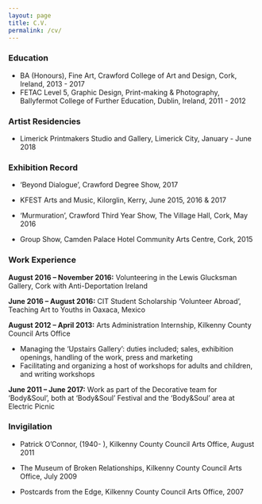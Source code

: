 ```yaml
---
layout: page
title: C.V.
permalink: /cv/
---
```


### Education
* BA (Honours), Fine Art, Crawford College of Art and Design, Cork, Ireland, 2013 - 2017
* FETAC Level 5, Graphic Design, Print-making & Photography, Ballyfermot College of Further Education, Dublin, Ireland, 2011 - 2012

### Artist Residencies 

* Limerick Printmakers Studio and Gallery, Limerick City, January - June 2018

### Exhibition Record

* ‘Beyond Dialogue’, Crawford Degree Show, 2017

*  KFEST Arts and Music, Kilorglin, Kerry, June 2015, 2016 & 2017

* ‘Murmuration’, Crawford Third Year Show, The Village Hall, Cork, May 2016

* Group Show, Camden Palace Hotel Community Arts Centre, Cork, 2015

### Work Experience

**August 2016 – November 2016:** Volunteering in the Lewis Glucksman Gallery, Cork with Anti-Deportation Ireland


**June 2016 – August 2016:** CIT Student Scholarship ‘Volunteer Abroad’, Teaching Art to Youths in Oaxaca, Mexico


**August 2012 – April 2013:** Arts Administration Internship, Kilkenny County Council Arts Office
* Managing the ‘Upstairs Gallery’: duties included; sales, exhibition openings, handling of the work, press and marketing
* Facilitating and organizing a host of workshops for adults and children, and writing workshops


**June 2011 – June 2017:** Work as part of the Decorative team for ‘Body&Soul’, both at ‘Body&Soul’ Festival and the ‘Body&Soul’ area at Electric Picnic


### Invigilation

* Patrick O’Connor, (1940- ), Kilkenny County Council Arts Office, August 2011

* The Museum of Broken Relationships, Kilkenny County Council Arts Office, July 2009

* Postcards from the Edge, Kilkenny County Council Arts Office, 2007
